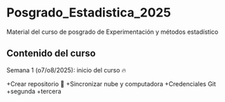 # Posgrado_Estadistica_2025

Material del curso de posgrado de Experimentación y métodos estadístico

## Contenido del curso

Semana 1 (o7/o8/2025): inicio del curso :fire:

+Crear repositorio :dart: 
+Sincronizar nube y computadora 
+Credenciales Git
+segunda
+tercera